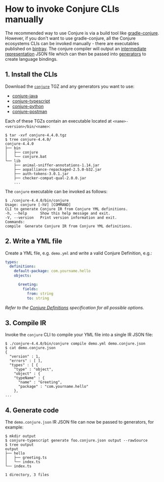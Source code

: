# How to invoke Conjure CLIs manually
The recommended way to use Conjure is via a build tool like [gradle-conjure](https://github.com/palantir/gradle-conjure). However, if you don't want to use gradle-conjure, all the Conjure ecosystems CLIs can be invoked manually - there are executables published on [bintray](https://bintray.com/palantir/releases/conjure). The conjure compiler will output an [intermediate representation](/docs/spec/intermediate_representation.md) JSON file which can then be passed into [generators](/readme.md#ecosystem) to create language bindings.

## 1. Install the CLIs

Download the [`conjure`](https://palantir.bintray.com/releases/com/palantir/conjure/conjure/) TGZ and any generators you want to use:

- [conjure-java](https://palantir.bintray.com/releases/com/palantir/conjure/java/conjure-java/)
- [conjure-typescript](https://palantir.bintray.com/releases/com/palantir/conjure/typescript/conjure-typescript/)
- [conjure-python](https://palantir.bintray.com/releases/com/palantir/conjure/python/conjure-python/)
- [conjure-postman](https://palantir.bintray.com/releases/com/palantir/conjure/postman/conjure-postman/)

Each of these TGZs contain an executable located at `<name>-<version>/bin/<name>`:

    $ tar -xvf conjure-4.4.0.tgz
    $ tree conjure-4.4.0/
    conjure-4.4.0
    ├── bin
    │   ├── conjure
    │   └── conjure.bat
    └── lib
        ├── animal-sniffer-annotations-1.14.jar
        ├── aopalliance-repackaged-2.5.0-b32.jar
        ├── auth-tokens-3.0.1.jar
        ├── checker-compat-qual-2.0.0.jar
        ...

The `conjure` executable can be invoked as follows:

    $ ./conjure-4.4.0/bin/conjure
    Usage: conjure [-hV] [COMMAND]
    CLI to generate Conjure IR from Conjure YML definitions.
    -h, --help      Show this help message and exit.
    -V, --version   Print version information and exit.
    Commands:
    compile  Generate Conjure IR from Conjure YML definitions.

## 2. Write a YML file

Create a YML file, e.g. `demo.yml` and write a valid Conjure Definition, e.g.:

```yaml
types:
  definitions:
    default-package: com.yourname.hello
    objects:

      Greeting:
        fields:
          from: string
          to: string
```

*Refer to the [Conjure Definitions](/docs/spec/conjure_definitions.md) specification for all possible options.*

## 3. Compile IR

Invoke the `conjure` CLI to compile your YML file into a single IR JSON file:

    $ ./conjure-4.4.0/bin/conjure compile demo.yml demo.conjure.json
    $ cat demo.conjure.json
    {
      "version" : 1,
      "errors" : [ ],
      "types" : [ {
        "type" : "object",
        "object" : {
        "typeName" : {
          "name" : "Greeting",
          "package" : "com.yourname.hello"
        },
    ...

## 4. Generate code

The `demo.conjure.json` IR JSON file can now be passed to generators, for example:

    $ mkdir output
    $ conjure-typescript generate foo.conjure.json output --rawSource
    $ tree output
    output
    ├── hello
    │   ├── greeting.ts
    │   └── index.ts
    └── index.ts

    1 directory, 3 files
